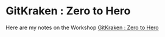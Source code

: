 # GitKraken : Zero to Hero

Here are my notes on the Workshop [GitKraken : Zero to Hero](https://srse-git-github-zero2hero.netlify.app/)
